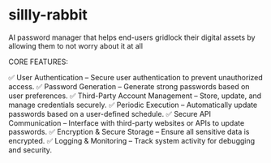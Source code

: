 # sillly-rabbit
AI password manager that helps end-users gridlock their digital assets by allowing them to not worry about it at all

CORE FEATURES:


✅ User Authentication – Secure user authentication to prevent unauthorized access.
✅ Password Generation – Generate strong passwords based on user preferences.
✅ Third-Party Account Management – Store, update, and manage credentials securely.
✅ Periodic Execution – Automatically update passwords based on a user-defined schedule.
✅ Secure API Communication – Interface with third-party websites or APIs to update passwords.
✅ Encryption & Secure Storage – Ensure all sensitive data is encrypted.
✅ Logging & Monitoring – Track system activity for debugging and security.
